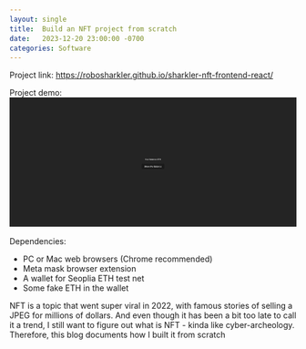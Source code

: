```yaml
---
layout: single
title:  Build an NFT project from scratch
date:   2023-12-20 23:00:00 -0700
categories: Software
---
```


Project link: https://robosharkler.github.io/sharkler-nft-frontend-react/

Project demo:
![demo](/assets/images/sharkler-nft-demo.gif "Demo")

Dependencies:
* PC or Mac web browsers (Chrome recommended)
* Meta mask browser extension
* A wallet for Seoplia ETH test net
* Some fake ETH in the wallet

NFT is a topic that went super viral in 2022, with famous stories of selling a JPEG for millions of dollars. And even though it has been a bit too late to call it a trend, I still want to figure out what is NFT - kinda like cyber-archeology. Therefore, this blog documents how I built it from scratch
